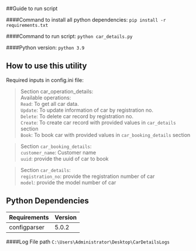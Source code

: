 ##Guide to run script

####Command to install all python dependencies:
`pip install -r requirements.txt`

####Command to run script:
`python car_details.py`

####Python version:
`python 3.9`

## How to use this utility
Required inputs in config.ini file:

>Section car_operation_details:
<br/>Available operations: 
<br/>`Read`: To get all car data.
<br/>`Update`: To update information of car by registration no.
<br/>`Delete`: To delete car record by registration no.
<br/>`Create`: To create car record with provided values in `car_details` section
> <br/>`Book`: To book car with provided values in `car_booking_details` section

>Section `car_booking_details`:
<br/>`customer_name`: Customer name
<br/>`uuid`: provide the uuid of car to book

>Section `car_details`:
<br/>`registration_no`: provide the registration number of car
<br/>`model`: provide the model number of car

## Python Dependencies

| Requirements | Version |
| ---- | ---- |
| configparser |5.0.2 |


####Log File path
`C:\Users\Administrator\Desktop\CarDetailsLogs`